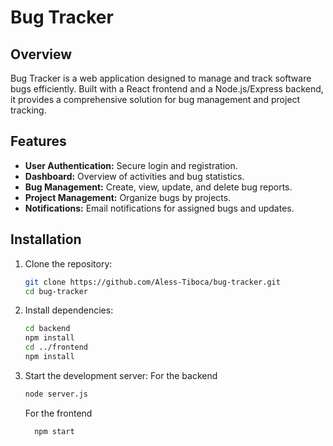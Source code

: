 # Bug Tracker

## Overview
Bug Tracker is a web application designed to manage and track software bugs efficiently. Built with a React frontend and a Node.js/Express backend, it provides a comprehensive solution for bug management and project tracking.

## Features
- **User Authentication:** Secure login and registration.
- **Dashboard:** Overview of activities and bug statistics.
- **Bug Management:** Create, view, update, and delete bug reports.
- **Project Management:** Organize bugs by projects.
- **Notifications:** Email notifications for assigned bugs and updates.

## Installation
1. Clone the repository:
   ```bash
   git clone https://github.com/Aless-Tiboca/bug-tracker.git
   cd bug-tracker

2. Install dependencies:
   ```bash
   cd backend
   npm install
   cd ../frontend
   npm install
3. Start the development server:
   For the backend
     ```bash
     node server.js
     ```
   For the frontend
   ```bash
     npm start
   ```
